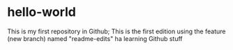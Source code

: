 # hello-world
This is my first repository in Github;
This is the first edition using the feature (new branch) named "readme-edits"
ha learning Github stuff
